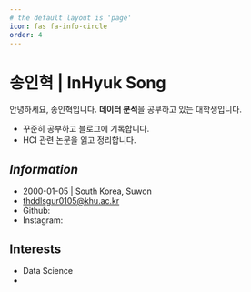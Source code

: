 ```yaml
---
# the default layout is 'page'
icon: fas fa-info-circle
order: 4
---
```


# 송인혁 | InHyuk Song
안녕하세요, 송인혁입니다.
**데이터 분석**을 공부하고 있는 대학생입니다.
* 꾸준히 공부하고 블로그에 기록합니다.
* HCI 관련 논문을 읽고 정리합니다.

## _Information_
* 2000-01-05 | South Korea, Suwon
* thddlsgur0105@khu.ac.kr
* Github: 
* Instagram: 

## Interests
* Data Science
* 